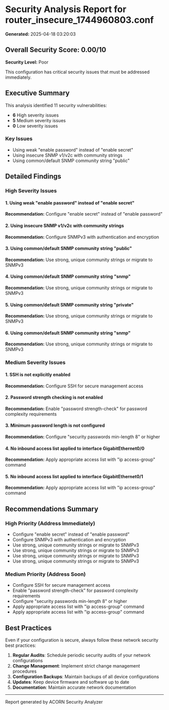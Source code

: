 # Security Analysis Report for router_insecure_1744960803.conf

**Generated:** 2025-04-18 03:20:03

## Overall Security Score: 0.00/10

**Security Level:** Poor

This configuration has critical security issues that must be addressed immediately.

## Executive Summary

This analysis identified 11 security vulnerabilities:
- **6** High severity issues
- **5** Medium severity issues
- **0** Low severity issues

### Key Issues

- Using weak "enable password" instead of "enable secret"
- Using insecure SNMP v1/v2c with community strings
- Using common/default SNMP community string "public"

## Detailed Findings

### High Severity Issues

#### 1. Using weak "enable password" instead of "enable secret"

**Recommendation:** Configure "enable secret" instead of "enable password"

#### 2. Using insecure SNMP v1/v2c with community strings

**Recommendation:** Configure SNMPv3 with authentication and encryption

#### 3. Using common/default SNMP community string "public"

**Recommendation:** Use strong, unique community strings or migrate to SNMPv3

#### 4. Using common/default SNMP community string "snmp"

**Recommendation:** Use strong, unique community strings or migrate to SNMPv3

#### 5. Using common/default SNMP community string "private"

**Recommendation:** Use strong, unique community strings or migrate to SNMPv3

#### 6. Using common/default SNMP community string "snmp"

**Recommendation:** Use strong, unique community strings or migrate to SNMPv3

### Medium Severity Issues

#### 1. SSH is not explicitly enabled

**Recommendation:** Configure SSH for secure management access

#### 2. Password strength checking is not enabled

**Recommendation:** Enable "password strength-check" for password complexity requirements

#### 3. Minimum password length is not configured

**Recommendation:** Configure "security passwords min-length 8" or higher

#### 4. No inbound access list applied to interface GigabitEthernet0/0

**Recommendation:** Apply appropriate access list with "ip access-group" command

#### 5. No inbound access list applied to interface GigabitEthernet0/1

**Recommendation:** Apply appropriate access list with "ip access-group" command

## Recommendations Summary

### High Priority (Address Immediately)

- Configure "enable secret" instead of "enable password"
- Configure SNMPv3 with authentication and encryption
- Use strong, unique community strings or migrate to SNMPv3
- Use strong, unique community strings or migrate to SNMPv3
- Use strong, unique community strings or migrate to SNMPv3
- Use strong, unique community strings or migrate to SNMPv3

### Medium Priority (Address Soon)

- Configure SSH for secure management access
- Enable "password strength-check" for password complexity requirements
- Configure "security passwords min-length 8" or higher
- Apply appropriate access list with "ip access-group" command
- Apply appropriate access list with "ip access-group" command

## Best Practices

Even if your configuration is secure, always follow these network security best practices:

1. **Regular Audits**: Schedule periodic security audits of your network configurations
2. **Change Management**: Implement strict change management procedures
3. **Configuration Backups**: Maintain backups of all device configurations
4. **Updates**: Keep device firmware and software up to date
5. **Documentation**: Maintain accurate network documentation

---
Report generated by ACORN Security Analyzer
